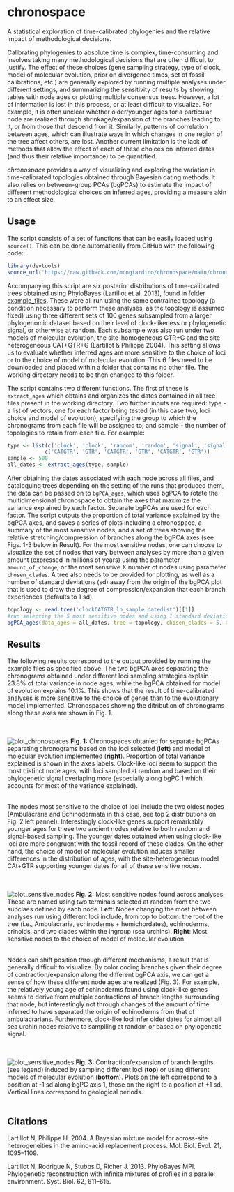 # chronospace
A statistical exploration of time-calibrated phylogenies and the relative impact of methodological decisions.

Calibrating phylogenies to absolute time is complex, time-consuming and involves taking many methodological decisions that are often difficult to justify. The effect of these choices (gene sampling strategy, type of clock, model of molecular evolution, prior on divergence times, set of fossil calibrations, etc.) are generally explored by running multiple analyses under different settings, and summarizing the sensitivity of results by showing tables with node ages or plotting multiple consensus trees. However, a lot of information is lost in this process, or at least difficult to visualize. For example, it is often unclear whether older/younger ages for a particular node are realized through shrinkage/expansion of the branches leading to it, or from those that descend from it. Similarly, patterns of correlation between ages, which can illustrate ways in which changes in one region of the tree affect others, are lost. Another current limitation is the lack of methods that allow the effect of each of these choices on inferred dates (and thus their relative importance) to be quantified.

*chronospace* provides a way of visualizing and exploring the variation in time-calibrated topologies obtained through Bayesian dating methods. It also relies on between-group PCAs (bgPCAs) to estimate the impact of different methodological choices on inferred ages, providing a measure akin to an effect size.

## Usage
The script consists of a set of functions that can be easily loaded using ```source()```. This can be done automatically from GitHub with the following code:

```R
library(devtools)
source_url('https://raw.githack.com/mongiardino/chronospace/main/chronospace.R')
```

Accompanying this script are six posterior distributions of time-calibrated trees obtained using PhyloBayes (Lartillot et al. 2013), found in folder [example_files](https://github.com/mongiardino/chronospace/tree/main/example_files). These were all run using the same contrained topology (a condition necessary to perform these analyses, as the topology is assumed fixed) using three different sets of 100 genes subsampled from a larger phylogenomic dataset based on their level of clock-likeness or phylogenetic signal, or otherwise at random. Each subsample was also run under two models of molecular evolution, the site-homogeneous GTR+G and the site-heterogeneous CAT+GTR+G (Lartillot & Philippe 2004). This setting allows us to evaluate whether inferred ages are more sensitive to the choice of loci or to the choice of model of molecular evolution. This 6 files need to be downloaded and placed within a folder that contains no other file. The working directory needs to be then changed to this folder.

The script contains two different functions. The first of these is ```extract_ages``` which obtains and organizes the dates contained in all tree files present in the working directory. Two further inputs are required: type - a list of vectors, one for each factor being tested (in this case two, loci choice and model of evolution), specifying the group to which the chronograms from each file will be assigned to; and sample - the number of topologies to retain from each file. For example:

```R
type <- list(c('clock', 'clock', 'random', 'random', 'signal', 'signal'), 
            c('CATGTR', 'GTR', 'CATGTR', 'GTR', 'CATGTR', 'GTR'))
sample <- 500
all_dates <- extract_ages(type, sample)
```

After obtaining the dates associated with each node across all files, and cataloguing trees depending on the setting of the runs that produced them, the data can be passed on to ```bgPCA_ages```, which uses bgPCA to rotate the multidimensional chronospace to obtain the axes that maximize the variance explained by each factor. Separate bgPCAs are used for each factor. The script outputs the proportion of total variance explained by the bgPCA axes, and saves a series of plots including a chronospace, a summary of the most sensitive nodes, and a set of trees showing the relative stretching/compression of branches along the bgPCA axes (see Figs. 1-3 below in Result). For the most sensitive nodes, one can choose to visualize the set of nodes that vary between analyses by more than a given amount (expressed in millions of years) using the parameter ```amount_of_change```, or the most sensitive X number of nodes using parameter ```chosen_clades```. A tree also needs to be provided for plotting, as well as a number of standard deviations (sd) away from the origin of the bgPCA plot that is used to draw the degree of compression/expansion that each branch experiences (defaults to 1 sd).

```R
topology <- read.tree('clockCATGTR_ln_sample.datedist')[[1]]
#run selecting the 5 most sensitive nodes and using 1 standard deviation
bgPCA_ages(data_ages = all_dates, tree = topology, chosen_clades = 5, amount_of_change = NA, sdev = 1)
```

## Results
The following results correspond to the output provided by running the example files as specified above. The two bgPCA axes separating the chronograms obtained under different loci sampling strategies explain 23.8% of total variance in node ages, while the bgPCA obtained for model of evolution explains 10.1%. This shows that the result of time-calibrated analyses is more sensitive to the choice of genes than to the evolutionary model implemented. Chronospaces showing the ditribution of chronograms along these axes are shown in Fig. 1.

<br/><br/>
![plot_chronospaces](https://github.com/mongiardino/chronospace/blob/main/figures/chronospace_example.jpg)
**Fig. 1:** Chronospaces obtanied for separate bgPCAs separating chronograms based on the loci selected (**left**) and model of molecular evolution implemented (**right**). Proportion of total variance explained is shown in the axes labels. Clock-like loci seem to support the most distinct node ages, with loci sampled at random and based on their phylogenetic signal overlaping more (especially along bgPC 1 which accounts for most of the variance explained). 
<br/><br/>

The nodes most sensitive to the choice of loci include the two oldest nodes (Ambulacraria and Echinodermata in this case, see top 2 distributions on Fig. 2 left pannel). Interestingly clock-like genes support remarkably younger ages for these two ancient nodes relative to both random and signal-based sampling. The younger dates obtained when using clock-like loci are more congruent with the fossil record of these clades. On the other hand, the choice of model of molecular evolution induces smaller differences in the distribution of ages, with the site-heterogeneous model CAt+GTR supporting younger dates for all of these sensitive nodes.

<br/><br/>
![plot_sensitive_nodes](https://github.com/mongiardino/chronospace/blob/main/figures/nodes_most_affected_example.jpg)
**Fig. 2:** Most sensitive nodes found across analyses. These are named using two terminals selected at random from the two subclaes defined by each node. **Left**: Nodes changing the most between analyses run using different loci include, from top to bottom: the root of the tree (i.e., Ambulacraria, echinoderms + hemichordates), echinoderms, crinoids, and two clades within the ingroup (sea urchins). **Right**: Most sensitive nodes to the choice of model of molecular evolution.
<br/><br/>

Nodes can shift position through different mechanisms, a result that is generally difficult to visualize. By color coding branches given their degree of contraction/expansion along the different bgPCA axis, we can get a sense of how these different node ages are realized (Fig. 3). For example, the relatively young age of echinoderms found using clock-like genes seems to derive from multiple contractions of branch lengths surrounding that node, but interestingly not through changes of the amount of time inferred to have  separated the origin of echinoderms from that of ambulacrarians. Furthermore, clock-like loci infer older dates for almost all sea urchin nodes relative to samplling at random or based on phylogenetic signal.

<br/><br/>
![plot_sensitive_nodes](https://github.com/mongiardino/chronospace/blob/main/figures/branch_changes_1sd_example.jpg)
**Fig. 3:** Contraction/expansion of branch lengths (see legend) induced by sampling different loci (**top**) or using different models of molecular evolution (**bottom**). Plots on the left correspond to a position at -1 sd along bgPC axis 1, those on the right to a position at +1 sd. Vertical lines correspond to geological periods.
<br/><br/>

## Citations
Lartillot N, Philippe H. 2004. A Bayesian mixture model for across-site heterogeneities in the amino-acid replacement process. Mol. Biol. Evol. 21, 1095–1109.

Lartillot N, Rodrigue N, Stubbs D, Richer J. 2013. PhyloBayes MPI. Phylogenetic reconstruction with infinite mixtures of profiles in a parallel environment. Syst. Biol. 62, 611–615.
